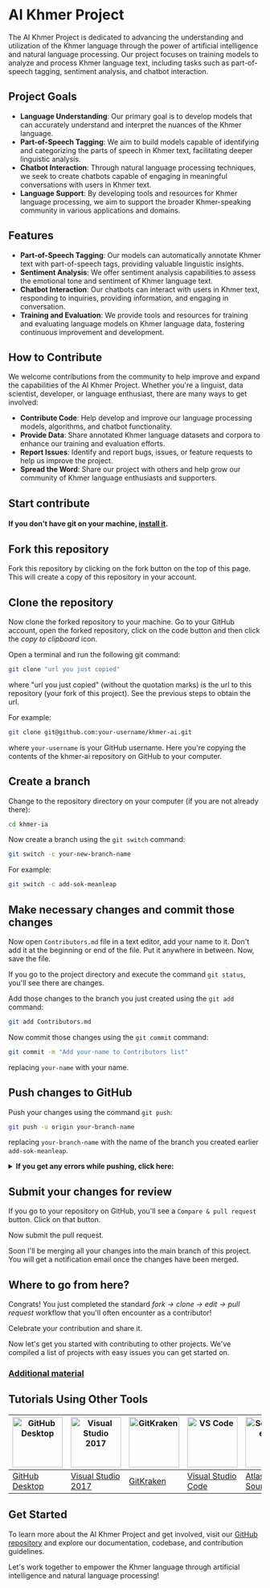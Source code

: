 # AI Khmer Project

The AI Khmer Project is dedicated to advancing the understanding and utilization of the Khmer language through the power of artificial intelligence and natural language processing. Our project focuses on training models to analyze and process Khmer language text, including tasks such as part-of-speech tagging, sentiment analysis, and chatbot interaction.

## Project Goals

- **Language Understanding**: Our primary goal is to develop models that can accurately understand and interpret the nuances of the Khmer language.
- **Part-of-Speech Tagging**: We aim to build models capable of identifying and categorizing the parts of speech in Khmer text, facilitating deeper linguistic analysis.
- **Chatbot Interaction**: Through natural language processing techniques, we seek to create chatbots capable of engaging in meaningful conversations with users in Khmer text.
- **Language Support**: By developing tools and resources for Khmer language processing, we aim to support the broader Khmer-speaking community in various applications and domains.

## Features

- **Part-of-Speech Tagging**: Our models can automatically annotate Khmer text with part-of-speech tags, providing valuable linguistic insights.
- **Sentiment Analysis**: We offer sentiment analysis capabilities to assess the emotional tone and sentiment of Khmer language text.
- **Chatbot Interaction**: Our chatbots can interact with users in Khmer text, responding to inquiries, providing information, and engaging in conversation.
- **Training and Evaluation**: We provide tools and resources for training and evaluating language models on Khmer language data, fostering continuous improvement and development.

## How to Contribute

We welcome contributions from the community to help improve and expand the capabilities of the AI Khmer Project. Whether you're a linguist, data scientist, developer, or language enthusiast, there are many ways to get involved:

- **Contribute Code**: Help develop and improve our language processing models, algorithms, and chatbot functionality.
- **Provide Data**: Share annotated Khmer language datasets and corpora to enhance our training and evaluation efforts.
- **Report Issues**: Identify and report bugs, issues, or feature requests to help us improve the project.
- **Spread the Word**: Share our project with others and help grow our community of Khmer language enthusiasts and supporters.

## Start contribute
  #### If you don't have git on your machine, [install it](https://docs.github.com/en/get-started/quickstart/set-up-git).

## Fork this repository

Fork this repository by clicking on the fork button on the top of this page.
This will create a copy of this repository in your account.

## Clone the repository

Now clone the forked repository to your machine. Go to your GitHub account, open the forked repository, click on the code button and then click the _copy to clipboard_ icon.

Open a terminal and run the following git command:

```bash
git clone "url you just copied"
```

where "url you just copied" (without the quotation marks) is the url to this repository (your fork of this project). See the previous steps to obtain the url.


For example:

```bash
git clone git@github.com:your-username/khmer-ai.git
```

where `your-username` is your GitHub username. Here you're copying the contents of the khmer-ai repository on GitHub to your computer.

## Create a branch

Change to the repository directory on your computer (if you are not already there):

```bash
cd khmer-ia
```

Now create a branch using the `git switch` command:

```bash
git switch -c your-new-branch-name
```

For example:

```bash
git switch -c add-sok-meanleap
```

## Make necessary changes and commit those changes

Now open `Contributors.md` file in a text editor, add your name to it. Don't add it at the beginning or end of the file. Put it anywhere in between. Now, save the file.


If you go to the project directory and execute the command `git status`, you'll see there are changes.

Add those changes to the branch you just created using the `git add` command:

```bash
git add Contributors.md
```

Now commit those changes using the `git commit` command:

```bash
git commit -m "Add your-name to Contributors list"
```

replacing `your-name` with your name.

## Push changes to GitHub

Push your changes using the command `git push`:

```bash
git push -u origin your-branch-name
```

replacing `your-branch-name` with the name of the branch you created earlier `add-sok-meanleap`.

<details>
<summary> <strong>If you get any errors while pushing, click here:</strong> </summary>

- ### Authentication Error
     <pre>remote: Support for password authentication was removed on August 13, 2021. Please use a personal access token instead.
  remote: Please see https://github.blog/2020-12-15-token-authentication-requirements-for-git-operations/ for more information.
  fatal: Authentication failed for 'https://github.com/<your-username>/first-contributions.git/'</pre>
  Go to [GitHub's tutorial](https://docs.github.com/en/authentication/connecting-to-github-with-ssh/adding-a-new-ssh-key-to-your-github-account) on generating and configuring an SSH key to your account.

</details>

## Submit your changes for review

If you go to your repository on GitHub, you'll see a `Compare & pull request` button. Click on that button.

Now submit the pull request.


Soon I'll be merging all your changes into the main branch of this project. You will get a notification email once the changes have been merged.

## Where to go from here?

Congrats! You just completed the standard _fork -> clone -> edit -> pull request_ workflow that you'll often encounter as a contributor!

Celebrate your contribution and share it.

Now let's get you started with contributing to other projects. We've compiled a list of projects with easy issues you can get started on. 

### [Additional material](docs/additional-material/git_workflow_scenarios/additional-material.md)

## Tutorials Using Other Tools

| <a href="gui-tool-tutorials/github-desktop-tutorial.md"><img alt="GitHub Desktop" src="https://desktop.github.com/images/desktop-icon.svg" width="100"></a> | <a href="gui-tool-tutorials/github-windows-vs2017-tutorial.md"><img alt="Visual Studio 2017" src="https://upload.wikimedia.org/wikipedia/commons/c/cd/Visual_Studio_2017_Logo.svg" width="100"></a> | <a href="gui-tool-tutorials/gitkraken-tutorial.md"><img alt="GitKraken" src="https://firstcontributions.github.io/assets/gui-tool-tutorials/gitkraken-tutorial/gk-icon.png" width="100"></a> | <a href="gui-tool-tutorials/github-windows-vs-code-tutorial.md"><img alt="VS Code" src="https://upload.wikimedia.org/wikipedia/commons/2/2d/Visual_Studio_Code_1.18_icon.svg" width=100></a> | <a href="gui-tool-tutorials/sourcetree-macos-tutorial.md"><img alt="Sourcetree App" src="https://wac-cdn.atlassian.com/dam/jcr:81b15cde-be2e-4f4a-8af7-9436f4a1b431/Sourcetree-icon-blue.svg" width=100></a> | <a href="gui-tool-tutorials/github-windows-intellij-tutorial.md"><img alt="IntelliJ IDEA" src="https://upload.wikimedia.org/wikipedia/commons/thumb/9/9c/IntelliJ_IDEA_Icon.svg/512px-IntelliJ_IDEA_Icon.svg.png" width=100></a> |
| ----------------------------------------------------------------------------------------------------------------------------------------------------------- | --------------------------------------------------------------------------------------------------------------------------------------------------------------------------------------------------- | -------------------------------------------------------------------------------------------------------------------------------------------------------------------------------------------- | -------------------------------------------------------------------------------------------------------------------------------------------------------------------------------------------- | ------------------------------------------------------------------------------------------------------------------------------------------------------------------------------------------------------------ | -------------------------------------------------------------------------------------------------------------------------------------------------------------------------------------------------------------------------------- |
| [GitHub Desktop](gui-tool-tutorials/github-desktop-tutorial.md)                                                                                             | [Visual Studio 2017](gui-tool-tutorials/github-windows-vs2017-tutorial.md)                                                                                                                          | [GitKraken](gui-tool-tutorials/gitkraken-tutorial.md)                                                                                                                                        | [Visual Studio Code](gui-tool-tutorials/github-windows-vs-code-tutorial.md)                                                                                                                  | [Atlassian Sourcetree](gui-tool-tutorials/sourcetree-macos-tutorial.md)                                                                                                                                      | [IntelliJ IDEA](gui-tool-tutorials/github-windows-intellij-tutorial.md)                                                     

## Get Started

To learn more about the AI Khmer Project and get involved, visit our [GitHub repository](https://github.com/kuth-chi/aikhmer.git) and explore our documentation, codebase, and contribution guidelines.

Let's work together to empower the Khmer language through artificial intelligence and natural language processing!
